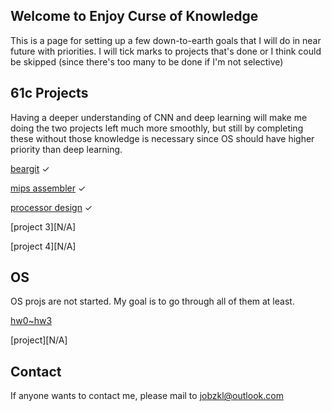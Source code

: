 ## Welcome to Enjoy Curse of Knowledge

This is a page for setting up a few down-to-earth goals that I will do in near future with priorities. I will tick marks to projects that's done or I think could be skipped (since there's too many to be done if I'm not selective)

## 61c Projects

Having a deeper understanding of CNN and deep learning will make me doing the two projects left much more smoothly, but still by completing these without those knowledge is necessary since OS should have higher priority than deep learning.

[beargit](https://github.com/enjoycok-hw/beargit) ✓

[mips assembler](https://github.com/enjoycok-hw/mips-assembler) ✓

[processor design](https://github.com/enjoycok-hw/processor-design) ✓

[project 3][N/A]

[project 4][N/A]

## OS

OS projs are not started. My goal is to go through all of them at least.

[hw0~hw3](https://github.com/enjoycok-hw/os-hw)

[project][N/A]

## Contact

If anyone wants to contact me, please mail to [jobzkl@outlook.com](mailto:jobzkl@outlook.com)
